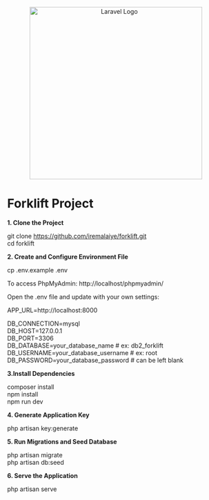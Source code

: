 <p align="center"><a href="https://laravel.com" target="_blank"><img src="https://raw.githubusercontent.com/laravel/art/master/logo-lockup/5%20SVG/2%20CMYK/1%20Full%20Color/laravel-logolockup-cmyk-red.svg" width="400" alt="Laravel Logo"></a></p>  

# Forklift Project 

**1. Clone the Project**  

git clone https://github.com/iremalaiye/forklift.git  
cd forklift

**2. Create and Configure Environment File**    

cp .env.example .env  

To access PhpMyAdmin: http://localhost/phpmyadmin/  

Open the .env file and update with your own settings:   

APP_URL=http://localhost:8000  


DB_CONNECTION=mysql  
DB_HOST=127.0.0.1  
DB_PORT=3306  
DB_DATABASE=your_database_name   # ex: db2_forklift  
DB_USERNAME=your_database_username   # ex: root  
DB_PASSWORD=your_database_password   # can be left blank  

**3.Install Dependencies**  

composer install  
npm install  
npm run dev  

**4. Generate Application Key**  

php artisan key:generate  

**5. Run Migrations and Seed Database**  

php artisan migrate  
php artisan db:seed  

**6. Serve the Application**  

php artisan serve





